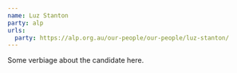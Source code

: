 ```yaml
---
name: Luz Stanton
party: alp
urls:
  party: https://alp.org.au/our-people/our-people/luz-stanton/
---
```

Some verbiage about the candidate here.
